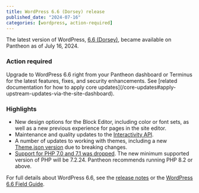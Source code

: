 ```yaml
---
title: WordPress 6.6 (Dorsey) release
published_date: "2024-07-16"
categories: [wordpress, action-required]
---
```


The latest version of WordPress, [6.6 (Dorsey)](https://wordpress.org/news/2024/07/dorsey/), became available on Pantheon as of July 16, 2024.

<h3>Action required</h3>
Upgrade to WordPress 6.6 right from your Pantheon dashboard or Terminus for the latest features, fixes, and security enhancements. See [related documentation for how to apply core updates](/core-updates#apply-upstream-updates-via-the-site-dashboard). 

<h3>Highlights</h3>

* New design options for the Block Editor, including color or font sets, as well as a new previous experience for pages in the site editor.
* Maintenance and quality updates to the [Interactivity API](https://make.wordpress.org/core/2024/06/28/updates-to-the-interactivity-api-in-6-6/).
* A number of updates to working with themes, including a new [Theme.json version](https://make.wordpress.org/core/2024/06/19/theme-json-version-3/) due to breaking changes.
* [Support for PHP 7.0 and 7.1 was dropped](https://make.wordpress.org/core/2024/04/08/dropping-support-for-php-7-1/).  The new minimum supported version of PHP will be 7.2.24. Pantheon recommends running PHP 8.2 or above.

For full details about WordPress 6.6, see the [release notes](https://wordpress.org/documentation/wordpress-version/version-6-6/) or the [WordPress 6.6 Field Guide](https://make.wordpress.org/core/2024/06/25/wordpress-6-6-field-guide/).

